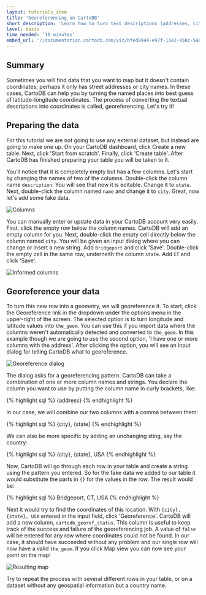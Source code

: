 ```yaml
---
layout: tutorials_item
title: 'Georeferencing on CartoDB'
short_description: 'Learn how to turn text descriptions (addresses, cities or country names) into mappable coordinates.'
level: basic
time_needed: '10 minutes'
embed_url: '//documentation.cartodb.com/viz/bfed8944-e97f-11e2-958c-5404a6a683d5/embed_map?title=false&description=false&search=false&shareable=false&cartodb_logo=false&layer_selector=false&scrollwheel=false&sql=&zoom=3&sw_lat=41.064856932068835&sw_lon=-73.992919921875&ne_lat=41.44478523154319&ne_lon=-72.3724365234375&height=300&id=cartodb-1373474835704'
---
```


## Summary

Sometimes you will find data that you want to map but it doesn't contain coordinates; perhaps it only has street addresses or city names. In these cases, CartoDB can help you by turning the named places into best guess of latitude-longitude coordinates. The process of converting the textual descriptions into coordinates is called, georeferencing. Let's try it!

## Preparing the data

For this tutorial we are not going to use any external dataset, but instead are going to make one up. On your CartoDB dashboard, click <span class="ui_element" data-element="new_table">Create a new table</span>. Next, click 'Start from scratch'. Finally, click 'Create table'. After CartoDB has finished preparing your table you will be taken to it.

You'll notice that it is completely empty but has a few columns. Let's start by changing the names of two of the columns. Double-click the column name `description`. You will see that now it is editable. Change it to `state`. Next, double-click the column named `name` and change it to `city`. Great, now let's add some fake data.

<p class="wrap-border"><img src="{{ '/img/layout/how_to_georeference/img1.png' | prepend: site.baseurl }}" alt="Columns" /></p>

You can manually enter or update data in your CartoDB account very easily. First, click the <span class="ui_element" data-element="empty_row">empty row</span> below the column names. CartoDB will add an empty column for you. Next, double-click the empty cell directly below the column named `city`. You will be given an <span class="ui_element" data-element="input_dialog">input dialog</span> where you can change or insert a new string. Add `Bridgeport` and click 'Save'. Double-click the empty cell in the same row, underneith the column `state`. Add `CT` and click 'Save'.

<p class="wrap-border"><img src="{{ '/img/layout/how_to_georeference/img2.png' | prepend: site.baseurl }}" alt="Informed columns" /></p>

## Georeference your data

To turn this new row into a geometry, we will georeference it. To start, click the <span class="ui_element" data-element="georeference">Georeference</span> link in the dropdown under the options menu in the upper-right of the screen. The selected option is to turn longitude and latitude values into `the_geom`. You can use this if you import data where the columns weren't automatically detected and converted to `the_geom`. In this example though we are going to use the second option, 'I have one or more columns with the address'. After clicking the option, you will see an input dialog for telling CartoDB what to georeference.

<p class="wrap-border"><img src="{{ '/img/layout/how_to_georeference/img3.png' | prepend: site.baseurl }}" alt="Georeference dialog" /></p>

The dialog asks for a georeferencing pattern. CartoDB can take a combination of one or more column names and strings. You declare the column you want to use by putting the column name in curly brackets, like:

{% highlight sql %}
{address}
{% endhighlight %}

In our case, we will combine our two columns with a comma between them:

{% highlight sql %}
{city}, {state}
{% endhighlight %}

We can also be more specific by adding an unchanging sting, say the country:

{% highlight sql %}
{city}, {state}, USA
{% endhighlight %}

Now, CartoDB will go through each row in your table and create a string using the pattern you entered. So for the fake data we added to our table it would substitute the parts in `{}` for the values in the row. The result would be:

{% highlight sql %}
Bridgeport, CT, USA
{% endhighlight %}

Next it would try to find the coordinates of this location. With `{city}, {state}, USA` entered in the input field, click 'Georeference'. CartoDB will add a new column, `cartodb_georef_status`. This column is useful to keep track of the success and failure of the georeferencing job. A value of `false` will be entered for any row where coordinates could not be found. In our case, it should have succeeded without any problem and our single row will now have a valid `the_geom`. If you click <span class="ui_element" data-element="map_view">Map view</span> you can now see your point on the map!

<p class="wrap-border"><img src="{{ '/img/layout/how_to_georeference/img4.png' | prepend: site.baseurl }}" alt="Resulting map" /></p>

Try to repeat the process with several different rows in your table, or on a dataset without any geospatial information but a country name.
